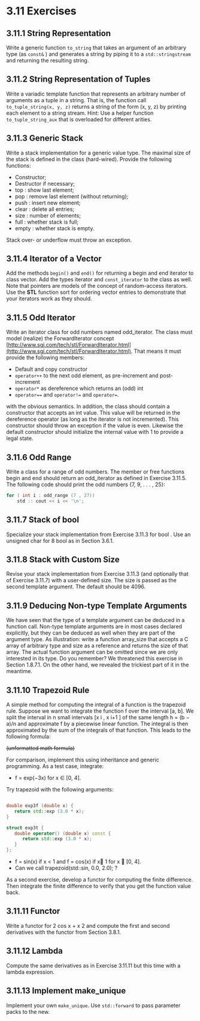 # 3.11 Exercises

## 3.11.1 String Representation

Write a generic function `to_string` that takes an argument of an arbitrary type (as `const&` )
and generates a string by piping it to a `std::stringstream` and returning the resulting string.

## 3.11.2 String Representation of Tuples

Write a variadic template function that represents an arbitrary number of arguments as a
tuple in a string. That is, the function call `to_tuple_string(x, y, z)` returns a string of the
form (x, y, z) by printing each element to a string stream.
Hint: Use a helper function `to_tuple_string_aux` that is overloaded for different arities.

## 3.11.3 Generic Stack

Write a stack implementation for a generic value type. The maximal size of the stack is
defined in the class (hard-wired). Provide the following functions:

- Constructor;
- Destructor if necessary;
- top : show last element;
- pop : remove last element (without returning);
- push : insert new element;
- clear : delete all entries;
- size : number of elements;
- full : whether stack is full;
- empty : whether stack is empty.

Stack over- or underflow must throw an exception.

## 3.11.4 Iterator of a Vector

Add the methods `begin()` and `end()` for returning a begin and end iterator to class vector.
Add the types iterator and `const_iterator` to the class as well. Note that pointers are models
of the concept of random-access iterators.
Use the **STL** function sort for ordering vector entries to demonstrate that your iterators
work as they should.

## 3.11.5 Odd Iterator

Write an iterator class for odd numbers named odd_iterator. The class must model (realize)
the ForwardIterator concept [http://www.sgi.com/tech/stl/ForwardIterator.html](http://www.sgi.com/tech/stl/ForwardIterator.html). That
means it must provide the following members:

- Default and copy constructor
- `operator++` to the next odd element, as pre-increment and post-increment
- `operator*` as dereference which returns an (odd) int 
- `operator==` and `operator!=` and `operator=`.

with the obvious semantics. In addition, the class should contain a constructor that accepts
an int value. This value will be returned in the dereference operator (as long as the iterator
is not incremented). This constructor should throw an exception if the value is even. Likewise
the default constructor should initialize the internal value with 1 to provide a legal state.

## 3.11.6 Odd Range

Write a class for a range of odd numbers. The member or free functions begin and end should
return an odd_iterator as defined in Exercise 3.11.5.
The following code should print the odd numbers {7, 9, . . . , 25}:

```c++
for ( int i : odd_range (7 , 27))
    std :: cout << i << '\n';
```

## 3.11.7 Stack of bool

Specialize your stack implementation from Exercise 3.11.3 for bool . Use an unsigned char for
8 bool as in Section 3.6.1.

## 3.11.8 Stack with Custom Size

Revise your stack implementation from Exercise 3.11.3 (and optionally that of Exercise 3.11.7)
with a user-defined size. The size is passed as the second template argument. The default should
be 4096.

## 3.11.9 Deducing Non-type Template Arguments

We have seen that the type of a template argument can be deduced in a function call.
Non-type template arguments are in most cases declared explicitly, but they can be deduced
as well when they are part of the argument type. As illustration: write a function array_size
that accepts a C array of arbitrary type and size as a reference and returns the size of that
array. The actual function argument can be omitted since we are only interested in its type.
Do you remember? We threatened this exercise in Section 1.8.7.1. On the other hand, we
revealed the trickiest part of it in the meantime.

## 3.11.10 Trapezoid Rule

A simple method for computing the integral of a function is the trapezoid rule. Suppose
we want to integrate the function f over the interval [a, b]. We split the interval in n small
intervals [x i , x i+1 ] of the same length h = (b − a)/n and approximate f by a piecewise linear
function. The integral is then approximated by the sum of the integrals of that function.
This leads to the following formula: 

~~(unformatted math formula)~~

For comparison, implement this using inheritance and generic programming. As a test case,
integrate:

- f = exp(−3x) for x ∈ [0, 4].

 Try trapezoid with the following arguments:

```c++

double exp3f (double x) {
   return std::exp (3.0 * x);
}

struct exp3t {
   double operator() (double x) const {
      return std::exp (3.0 * x);
   }
};
```
- f = sin(x) if x < 1 and f = cos(x) if x 1 for x ∈ [0, 4].
- Can we call trapezoid(std::sin, 0.0, 2.0); ?

As a second exercise, develop a functor for computing the finite difference. Then integrate
the finite difference to verify that you get the function value back.

## 3.11.11 Functor

Write a functor for 2 cos x + x 2 and compute the first and second derivatives with the functor
from Section 3.8.1.

## 3.11.12 Lambda

Compute the same derivatives as in Exercise 3.11.11 but this time with a lambda expression.

## 3.11.13 Implement make_unique

Implement your own `make_unique`. Use `std::forward` to pass parameter packs to the new.

